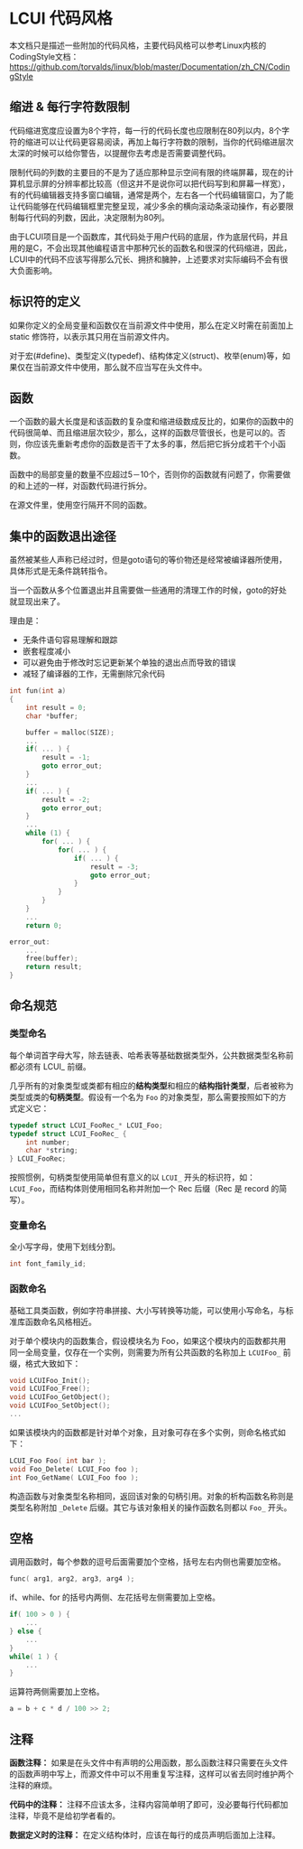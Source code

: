 # LCUI 代码风格

本文档只是描述一些附加的代码风格，主要代码风格可以参考Linux内核的CodingStyle文档：https://github.com/torvalds/linux/blob/master/Documentation/zh_CN/CodingStyle

## 缩进 & 每行字符数限制

代码缩进宽度应设置为8个字符，每一行的代码长度也应限制在80列以内，8个字符的缩进可以让代码更容易阅读，再加上每行字符数的限制，当你的代码缩进层次太深的时候可以给你警告，以提醒你去考虑是否需要调整代码。

限制代码的列数的主要目的不是为了适应那种显示空间有限的终端屏幕，现在的计算机显示屏的分辨率都比较高（但这并不是说你可以把代码写到和屏幕一样宽），有的代码编辑器支持多窗口编辑，通常是两个，左右各一个代码编辑窗口，为了能让代码能够在代码编辑框里完整呈现，减少多余的横向滚动条滚动操作，有必要限制每行代码的列数，因此，决定限制为80列。

由于LCUI项目是一个函数库，其代码处于用户代码的底层，作为底层代码，并且用的是C，不会出现其他编程语言中那种冗长的函数名和很深的代码缩进，因此，LCUI中的代码不应该写得那么冗长、拥挤和臃肿，上述要求对实际编码不会有很大负面影响。

## 标识符的定义

如果你定义的全局变量和函数仅在当前源文件中使用，那么在定义时需在前面加上 static 修饰符，以表示其只用在当前源文件内。

对于宏(#define)、类型定义(typedef)、结构体定义(struct)、枚举(enum)等，如果仅在当前源文件中使用，那么就不应当写在头文件中。

## 函数

一个函数的最大长度是和该函数的复杂度和缩进级数成反比的，如果你的函数中的代码很简单、而且缩进层次较少，那么，这样的函数尽管很长，也是可以的。否则，你应该先重新考虑你的函数是否干了太多的事，然后把它拆分成若干个小函数。

函数中的局部变量的数量不应超过5－10个，否则你的函数就有问题了，你需要做的和上述的一样，对函数代码进行拆分。

在源文件里，使用空行隔开不同的函数。

## 集中的函数退出途径

虽然被某些人声称已经过时，但是goto语句的等价物还是经常被编译器所使用，具体形式是无条件跳转指令。

当一个函数从多个位置退出并且需要做一些通用的清理工作的时候，goto的好处就显现出来了。

理由是：

- 无条件语句容易理解和跟踪
- 嵌套程度减小
- 可以避免由于修改时忘记更新某个单独的退出点而导致的错误
- 减轻了编译器的工作，无需删除冗余代码

```c
int fun(int a)
{
    int result = 0;
    char *buffer;

    buffer = malloc(SIZE);
    ...
    if( ... ) {
        result = -1;
        goto error_out;
    }
    ...
    if( ... ) {
        result = -2;
        goto error_out;
    }
    ...
    while (1) {
        for( ... ) {
            for( ... ) {
                if( ... ) {
                    result = -3;
                    goto error_out;
                }
            }
        }
    }
    ...
    return 0;

error_out:
    ...
    free(buffer);
    return result;
}
```

## 命名规范

### 类型命名

每个单词首字母大写，除去链表、哈希表等基础数据类型外，公共数据类型名称前都必须有 LCUI_ 前缀。

几乎所有的对象类型或类都有相应的**结构类型**和相应的**结构指针类型**，后者被称为类型或类的**句柄类型**。假设有一个名为 `Foo` 的对象类型，那么需要按照如下的方式定义它：

``` c
typedef struct LCUI_FooRec_* LCUI_Foo;
typedef struct LCUI_FooRec_ {
    int number;
    char *string;
} LCUI_FooRec;
```

按照惯例，句柄类型使用简单但有意义的以 `LCUI_` 开头的标识符，如：`LCUI_Foo`，而结构体则使用相同名称并附加一个 Rec 后缀（Rec 是 record 的简写）。

### 变量命名

全小写字母，使用下划线分割。

``` c
int font_family_id;
```

### 函数命名

基础工具类函数，例如字符串拼接、大小写转换等功能，可以使用小写命名，与标准库函数命名风格相近。

对于单个模块内的函数集合，假设模块名为 Foo，如果这个模块内的函数都共用同一全局变量，仅存在一个实例，则需要为所有公共函数的名称加上 `LCUIFoo_` 前缀，格式大致如下：

``` c
void LCUIFoo_Init();
void LCUIFoo_Free();
void LCUIFoo_GetObject();
void LCUIFoo_SetObject();
...
```

如果该模块内的函数都是针对单个对象，且对象可存在多个实例，则命名格式如下：

``` c
LCUI_Foo Foo( int bar );
void Foo_Delete( LCUI_Foo foo );
int Foo_GetName( LCUI_Foo foo );
```

构造函数与对象类型名称相同，返回该对象的句柄引用。对象的析构函数名称则是类型名称附加 `_Delete` 后缀。其它与该对象相关的操作函数名则都以 `Foo_` 开头。

## 空格

调用函数时，每个参数的逗号后面需要加个空格，括号左右内侧也需要加空格。

``` c
func( arg1, arg2, arg3, arg4 );
```

if、while、for 的括号内两侧、左花括号左侧需要加上空格。

``` c
if( 100 > 0 ) {
    ...
} else {
    ...
}
while( 1 ) {
    ...
}
```


运算符两侧需要加上空格。

``` c
a = b + c * d / 100 >> 2;
```

## 注释

**函数注释：** 如果是在头文件中有声明的公用函数，那么函数注释只需要在头文件的函数声明中写上，而源文件中可以不用重复写注释，这样可以省去同时维护两个注释的麻烦。

**代码中的注释：** 注释不应该太多，注释内容简单明了即可，没必要每行代码都加注释，毕竟不是给初学者看的。

**数据定义时的注释：** 在定义结构体时，应该在每行的成员声明后面加上注释。
